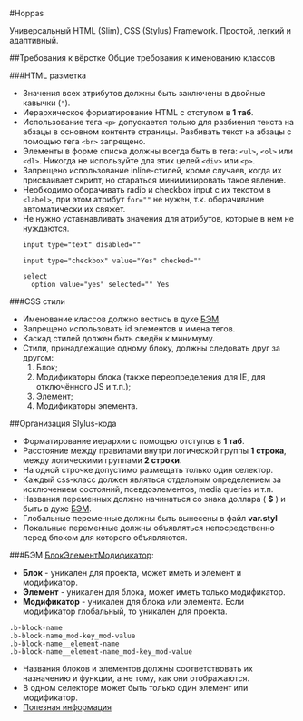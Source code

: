 #Hoppas

Универсальный HTML (Slim), CSS (Stylus) Framework. Простой, легкий и адаптивный.

##Требования к вёрстке
Общие требования к именованию классов



###HTML разметка

* Значения всех атрибутов должны быть заключены в двойные кавычки (```"```).
* Иерархическое форматирование HTML c отступом в **1 таб**.
* Использование тега ```<p>``` допускается только для разбиения текста на абзацы в основном контенте страницы. Разбивать текст на абзацы с помощью тега ```<br>``` запрещено.
* Элементы в форме списка должны всегда быть в тега: ```<ul>```, ```<ol>``` или ```<dl>```. Никогда не используйте для этих целей ```<div>``` или ```<p>```.
* Запрещено использование inline-стилей, кроме случаев, когда их присваивает скрипт, но стараться минимизировать такое явление.
* Необходимо оборачивать radio и checkbox input с их текстом в ```<label>```, при этом атрибут ```for=""``` не нужен, т.к. оборачивание автоматически их свяжет.
* Не нужно уставнавливать значения для атрибутов, которые в нем не нуждаются.
  ```
  input type="text" disabled=""

  input type="checkbox" value="Yes" checked=""

  select
    option value="yes" selected="" Yes
  ```



###CSS стили

* Именование классов должно вестись в духе [БЭМ](#БЭМ).
* Запрещено использовать id элементов и имена тегов.
* Каскад стилей должен быть сведён к минимуму.
* Стили, принадлежащие одному блоку, должны следовать друг за другом:
  1. Блок;
  2. Модификаторы блока (также переопределения для IE, для отключённого JS и т.п.);
  3. Элемент;
  4. Модификаторы элемента.

##Организация Slylus-кода

* Форматирование иерархии с помощью отступов в **1 таб**.
* Расстояние между правилами внутри логической группы **1 строка**, между логическими группами **2 строки**.
* На одной строчке допустимо размещать только один селектор.
* Каждый css-класс должен являться отдельным определением за исключением состояний, псевдоэлементов, media queries и т.п.
* Названия переменных должно начинаться со знака доллара ( **$** ) и быть в духе [БЭМ](#БЭМ).
* Глобальные переменные должны быть вынесены в файл **var.styl**
* Локальные переменные должны объявляться непосредственно перед блоком для которого объявляются.


###БЭМ
[БлокЭлементМодификатор](http://ru.bem.info/):

* **Блок** - уникален для проекта, может иметь и элемент и модификатор.
* **Элемент** - уникален для блока, может иметь только модификатор.
* **Модификатор** - уникален для блока или элемента. Если модификатор глобальный, то уникален для проекта.

```
.b-block-name
.b-block-name_mod-key_mod-value
.b-block-name__element-name
.b-block-name__element-name_mod-key_mod-value
```

* Названия блоков и элементов должны соответствовать их назначению и функции, а не тому, как они отображаются.
* В одном селекторе может быть только один элемент или модификатор.
* [Полезная информация](http://bemclub-in.herokuapp.com/#b-e-m)

